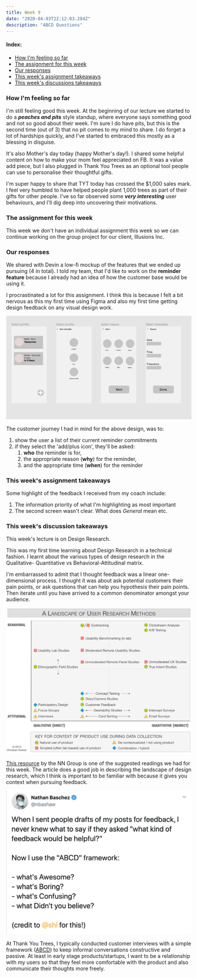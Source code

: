 ```yaml
---
title: Week 9
date: "2020-04-03T22:12:03.284Z"
description: "ABCD Questions"
---
```


#### Index:

- [How I'm feeling so far](#howAmIfeeling)
- [The assignment for this week](#assignment)
- [Our responses](#responses)
- [This week's assignment takeaways](#assignmentTakeaways)
- [This week's discussions takeaways](#discussionTakeaways)

### <a name="howAmIfeeling"></a> How I'm feeling so far
I'm still feeling good this week. At the beginning of our lecture we started to do a ***peaches and pits*** style standup, where everyone says something good and not so good about their week. I'm sure I do have pits, but this is the second time (out of 3) that no pit comes to my mind to share. I do forget a lot of hardships quickly, and I've started to embraced this mostly as a blessing in disguise.

It's also Mother's day today (happy Mother's day!). I shared some helpful content on how to make your mom feel appreciated on FB. It was a value add piece, but I also plugged in Thank You Trees as an optional tool people can use to personalise their thoughtful gifts.

I'm super happy to share that TYT today has crossed the $1,000 sales mark. I feel very humbled to have helped people plant 1,000 trees as part of their gifts for other people. I've so far observed some ***very interesting*** user behaviours, and I'll dig deep into uncovering their motivations.

### <a name="assignment"></a> The assignment for this week
This week we don't have an individual assignment this week so we can continue working on the group project for our client, Illusions Inc. 

### <a name="responses"></a> Our responses
We shared with Devin a low-fi mockup of the features that we ended up pursuing (4 in total). I told my team, that I'd like to work on the **reminder feature** because I already had an idea of how the customer base would be using it. 

I procrastinated a lot for this assignment. I think this is because I felt a bit nervous as this my first time using Figma and also my first time getting design feedback on any visual design work.

![Figma low-fi flow](./figma_plant_lo_fi.png)

The customer journey I had in mind for the above design, was to: 
1. show the user a list of their current reminder commitments
2. if they select the 'add/plus icon', they'll be asked:
    1. **who** the reminder is for,
    2. the appropriate reason (**why**) for the reminder,
    3. and the appropriate time (**when**) for the reminder

### <a name="assignmentTakeaways"></a> This week's assignment takeaways
Some highlight of the feedback I received from my coach include: 
1. The information priority of what I'm highlighting as most important
2. The second screen wasn't clear. What does *General* mean etc. 

### <a name="discussionTakeaways"></a> This week's discussion takeaways
This week's lecture is on Design Research. 

This was my first time learning about Design Research in a technical fashion. I learnt about the various types of design research in the Qualitative- Quantitative vs Behavioral-Attitudinal  matrix. 

I'm embarrassed to admit that I thought feedback was a linear one-dimensional process. I thought it was about ask potential customers their pain points, or ask questions that can help you hypothesis their pain points. Then iterate until you have arrived to a common denominator amongst your audience. 

![User Research methods](./user-research-methods.png)

[This resource](https://www.nngroup.com/articles/which-ux-research-methods/) by the NN Group is one of the suggested readings we had for this week. The article does a good job in describing the landscape of design research, which I think is important to be familiar with because it gives you context when pursuing feedback.  

![ABCD](./ABCD.png)

At Thank You Trees, I typically conducted customer interviews with a simple framework ([ABCD](https://twitter.com/nbashaw/status/1237131727635501056?lang=en)) to keep informal conversations constructive and passive. At least in early stage products/startups, I want to be a relationship with my users so that they feel more comfortable with the product and also communicate their thoughts more freely.
